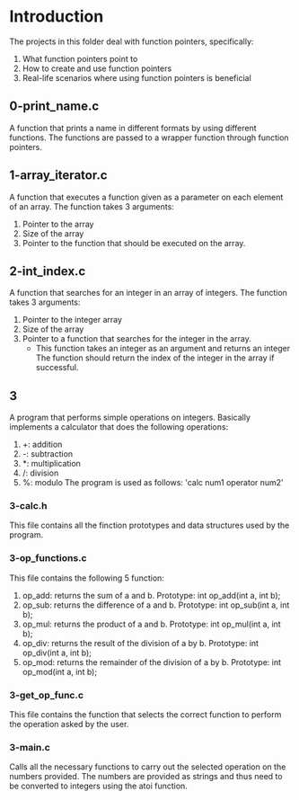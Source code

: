 # Introduction

The projects in this folder deal with function pointers, specifically:
1. What function pointers point to
2. How to create and use function pointers
3. Real-life scenarios where using function pointers is beneficial

## 0-print_name.c

A function that prints a name in different formats by using different functions.
The functions are passed to a wrapper function through function pointers.

## 1-array_iterator.c

A function that executes a function given as a parameter on each element of an
array. The function takes 3 arguments:

1. Pointer to the array
2. Size of the array
3. Pointer to the function that should be executed on the array.

## 2-int_index.c

A function that searches for an integer in an array of integers.
The function takes 3 arguments:
1. Pointer to the integer array
2. Size of the array
3. Pointer to a function that searches for the integer in the array.
   - This function takes an integer as an argument and returns an integer
The function should return the index of the integer in the array if successful.

## 3

A program that performs simple operations on integers. Basically implements a
calculator that does the following operations:
1. +: addition
2. -: subtraction
3. *: multiplication
4. /: division
5. %: modulo
The program is used as follows: 'calc num1 operator num2'

### 3-calc.h

This file contains all the finction prototypes and data structures used by
the program.

### 3-op_functions.c

This file contains the following 5 function:
1. op_add: returns the sum of a and b. Prototype: int op_add(int a, int b);
2. op_sub: returns the difference of a and b.
   Prototype: int op_sub(int a, int b);
3. op_mul: returns the product of a and b. Prototype: int op_mul(int a, int b);
4. op_div: returns the result of the division of a by b.
   Prototype: int op_div(int a, int b);
5. op_mod: returns the remainder of the division of a by b.
   Prototype: int op_mod(int a, int b);

### 3-get_op_func.c

This file contains the function that selects the correct function to perform the
operation asked by the user.

### 3-main.c

Calls all the necessary functions to carry out the selected operation on the
numbers provided.
The numbers are provided as strings and thus need to be converted to integers
using the atoi function.
